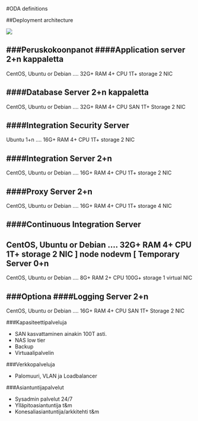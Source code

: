#ODA definitions

##Deployment architecture

![](http://www.plantuml.com/plantuml/proxy?src=https://raw.githubusercontent.com/omahoito/definitions/master/deployment.md?15) <!--- This generates a picture based on deployment.MD. To change the counter in the url above, i.e. deployment.MD?13 -> deployment.MD?14 --->

###Peruskokoonpanot
####Application server 
2+n kappaletta
----
CentOS, Ubuntu or Debian
....
32G+ RAM
4+ CPU
1T+ storage
2 NIC

####Database Server 
2+n kappaletta
----
CentOS, Ubuntu or Debian
....
32G+ RAM
4+ CPU
SAN 1T+ Storage
2 NIC

####Integration Security Server
----
Ubuntu
1+n
....
16G+ RAM
4+ CPU
1T+ storage
2 NIC

####Integration Server
2+n
----
CentOS, Ubuntu or Debian
....
16G+ RAM
4+ CPU
1T+ storage
2 NIC

####Proxy Server
2+n
----
CentOS, Ubuntu or Debian
....
16G+ RAM
4+ CPU
1T+ storage
4 NIC

####Continuous Integration Server
----
CentOS, Ubuntu or Debian
....
32G+ RAM
4+ CPU
1T+ storage
2 NIC
]
node nodevm [
Temporary Server 
0+n
----
CentOS, Ubuntu or Debian
....
8G+ RAM
2+ CPU
100G+ storage
1 virtual NIC

###Optiona 
####Logging Server 
2+n
----
CentOS, Ubuntu or Debian
....
16G+ RAM
4+ CPU
SAN 1T+ Storage
2 NIC

###Kapasiteettipalveluja
- SAN kasvattaminen ainakin 100T asti.
- NAS low tier 
- Backup
- Virtuaalipalvelin


###Verkkopalveluja
- Palomuuri, VLAN ja Loadbalancer

###Asiantuntijapalvelut
- Sysadmin palvelut 24/7
- Ylläpitoasiantuntija t&m
- Konesaliasiantuntija/arkkitehti t&m
